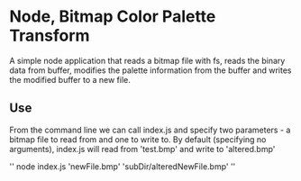 Node, Bitmap Color Palette Transform
====================================

A simple node application that reads a bitmap file with fs, reads the binary data from buffer, modifies the palette information from the buffer and writes the modified buffer to a new file.

Use
---

From the command line we can call index.js and specify two parameters - a bitmap file to read from and one to write to. By default (specifying no arguments), index.js will read from 'test.bmp' and write to 'altered.bmp'

'' node index.js 'newFile.bmp' 'subDir/alteredNewFile.bmp' ''
